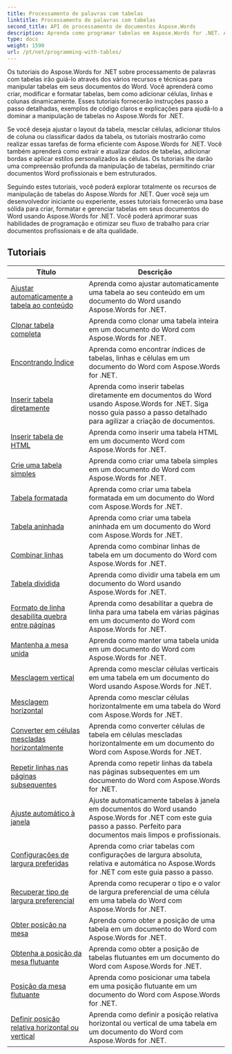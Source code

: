 ```yaml
---
title: Processamento de palavras com tabelas
linktitle: Processamento de palavras com tabelas
second_title: API de processamento de documentos Aspose.Words
description: Aprenda como programar tabelas em Aspose.Words for .NET. Aprenda como criar, manipular e formatar tabelas em documentos do Word com tutoriais passo a passo e exemplos de código C#.
type: docs
weight: 1590
url: /pt/net/programming-with-tables/
---
```

Os tutoriais do Aspose.Words for .NET sobre processamento de palavras com tabelas irão guiá-lo através dos vários recursos e técnicas para manipular tabelas em seus documentos do Word. Você aprenderá como criar, modificar e formatar tabelas, bem como adicionar células, linhas e colunas dinamicamente. Esses tutoriais fornecerão instruções passo a passo detalhadas, exemplos de código claros e explicações para ajudá-lo a dominar a manipulação de tabelas no Aspose.Words for .NET.

Se você deseja ajustar o layout da tabela, mesclar células, adicionar títulos de coluna ou classificar dados da tabela, os tutoriais mostrarão como realizar essas tarefas de forma eficiente com Aspose.Words for .NET. Você também aprenderá como extrair e atualizar dados de tabelas, adicionar bordas e aplicar estilos personalizados às células. Os tutoriais lhe darão uma compreensão profunda da manipulação de tabelas, permitindo criar documentos Word profissionais e bem estruturados.

Seguindo estes tutoriais, você poderá explorar totalmente os recursos de manipulação de tabelas do Aspose.Words for .NET. Quer você seja um desenvolvedor iniciante ou experiente, esses tutoriais fornecerão uma base sólida para criar, formatar e gerenciar tabelas em seus documentos do Word usando Aspose.Words for .NET. Você poderá aprimorar suas habilidades de programação e otimizar seu fluxo de trabalho para criar documentos profissionais e de alta qualidade.

 ## Tutoriais
| Título | Descrição |
| --- | --- |
| [Ajustar automaticamente a tabela ao conteúdo](./auto-fit-table-to-contents/) | Aprenda como ajustar automaticamente uma tabela ao seu conteúdo em um documento do Word usando Aspose.Words for .NET. |
| [Clonar tabela completa](./clone-complete-table/) | Aprenda como clonar uma tabela inteira em um documento do Word com Aspose.Words for .NET. |
| [Encontrando Índice](./finding-index/) | Aprenda como encontrar índices de tabelas, linhas e células em um documento do Word com Aspose.Words for .NET. |
| [Inserir tabela diretamente](./insert-table-directly/) | Aprenda como inserir tabelas diretamente em documentos do Word usando Aspose.Words for .NET. Siga nosso guia passo a passo detalhado para agilizar a criação de documentos. |
| [Inserir tabela de HTML](./insert-table-from-html/) | Aprenda como inserir uma tabela HTML em um documento Word com Aspose.Words for .NET. |
| [Crie uma tabela simples](./create-simple-table/) | Aprenda como criar uma tabela simples em um documento do Word com Aspose.Words for .NET. |
| [Tabela formatada](./formatted-table/) | Aprenda como criar uma tabela formatada em um documento do Word com Aspose.Words for .NET. |
| [Tabela aninhada](./nested-table/) | Aprenda como criar uma tabela aninhada em um documento do Word com Aspose.Words for .NET. |
| [Combinar linhas](./combine-rows/) | Aprenda como combinar linhas de tabela em um documento do Word com Aspose.Words for .NET. |
| [Tabela dividida](./split-table/) | Aprenda como dividir uma tabela em um documento do Word usando Aspose.Words for .NET. |
| [Formato de linha desabilita quebra entre páginas](./row-format-disable-break-across-pages/) | Aprenda como desabilitar a quebra de linha para uma tabela em várias páginas em um documento do Word com Aspose.Words for .NET. |
| [Mantenha a mesa unida](./keep-table-together/) | Aprenda como manter uma tabela unida em um documento do Word com Aspose.Words for .NET. |
| [Mesclagem vertical](./vertical-merge/) | Aprenda como mesclar células verticais em uma tabela em um documento do Word usando Aspose.Words for .NET. |
| [Mesclagem horizontal](./horizontal-merge/) | Aprenda como mesclar células horizontalmente em uma tabela do Word com Aspose.Words for .NET. |
| [Converter em células mescladas horizontalmente](./convert-to-horizontally-merged-cells/) | Aprenda como converter células de tabela em células mescladas horizontalmente em um documento do Word com Aspose.Words for .NET. |
| [Repetir linhas nas páginas subsequentes](./repeat-rows-on-subsequent-pages/) | Aprenda como repetir linhas da tabela nas páginas subsequentes em um documento do Word com Aspose.Words for .NET. |
| [Ajuste automático à janela](./auto-fit-to-page-width/) | Ajuste automaticamente tabelas à janela em documentos do Word usando Aspose.Words for .NET com este guia passo a passo. Perfeito para documentos mais limpos e profissionais. |
| [Configurações de largura preferidas](./preferred-width-settings/) | Aprenda como criar tabelas com configurações de largura absoluta, relativa e automática no Aspose.Words for .NET com este guia passo a passo. |
| [Recuperar tipo de largura preferencial](./retrieve-preferred-width-type/) | Aprenda como recuperar o tipo e o valor de largura preferencial de uma célula em uma tabela do Word com Aspose.Words for .NET. |
| [Obter posição na mesa](./get-table-position/) | Aprenda como obter a posição de uma tabela em um documento do Word com Aspose.Words for .NET. |
| [Obtenha a posição da mesa flutuante](./get-floating-table-position/) | Aprenda como obter a posição de tabelas flutuantes em um documento do Word com Aspose.Words for .NET. |
| [Posição da mesa flutuante](./floating-table-position/) | Aprenda como posicionar uma tabela em uma posição flutuante em um documento do Word com Aspose.Words for .NET. |
| [Definir posição relativa horizontal ou vertical](./set-relative-horizontal-or-vertical-position/) | Aprenda como definir a posição relativa horizontal ou vertical de uma tabela em um documento do Word com Aspose.Words for .NET. |